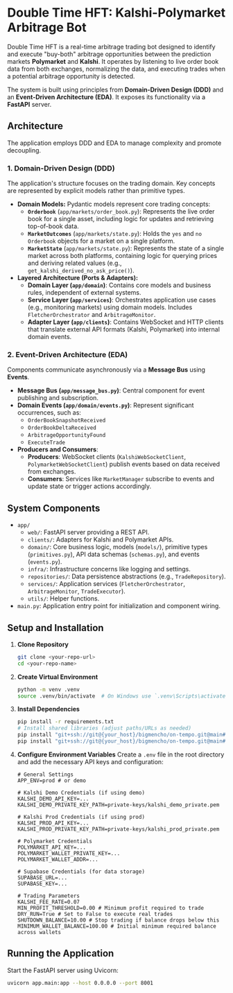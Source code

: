 # Double Time HFT: Kalshi-Polymarket Arbitrage Bot

Double Time HFT is a real-time arbitrage trading bot designed to identify and execute "buy-both" arbitrage opportunities between the prediction markets **Polymarket** and **Kalshi**. It operates by listening to live order book data from both exchanges, normalizing the data, and executing trades when a potential arbitrage opportunity is detected.

The system is built using principles from **Domain-Driven Design (DDD)** and an **Event-Driven Architecture (EDA)**. It exposes its functionality via a **FastAPI** server.

## Architecture

The application employs DDD and EDA to manage complexity and promote decoupling.

### 1. Domain-Driven Design (DDD)

The application's structure focuses on the trading domain. Key concepts are represented by explicit models rather than primitive types.

* **Domain Models:** Pydantic models represent core trading concepts:
    * **`Orderbook`** (`app/markets/order_book.py`): Represents the live order book for a single asset, including logic for updates and retrieving top-of-book data.
    * **`MarketOutcomes`** (`app/markets/state.py`): Holds the `yes` and `no` `Orderbook` objects for a market on a single platform.
    * **`MarketState`** (`app/markets/state.py`): Represents the state of a single market across both platforms, containing logic for querying prices and deriving related values (e.g., `get_kalshi_derived_no_ask_price()`).
* **Layered Architecture (Ports & Adapters):**
    * **Domain Layer (`app/domain`)**: Contains core models and business rules, independent of external systems.
    * **Service Layer (`app/services`)**: Orchestrates application use cases (e.g., monitoring markets) using domain models. Includes `FletcherOrchestrator` and `ArbitrageMonitor`.
    * **Adapter Layer (`app/clients`)**: Contains WebSocket and HTTP clients that translate external API formats (Kalshi, Polymarket) into internal domain events.

### 2. Event-Driven Architecture (EDA)

Components communicate asynchronously via a **Message Bus** using **Events**.

* **Message Bus (`app/message_bus.py`)**: Central component for event publishing and subscription.
* **Domain Events (`app/domain/events.py`)**: Represent significant occurrences, such as:
    * `OrderBookSnapshotReceived`
    * `OrderBookDeltaReceived`
    * `ArbitrageOpportunityFound`
    * `ExecuteTrade`
* **Producers and Consumers**:
    * **Producers**: WebSocket clients (`KalshiWebSocketClient`, `PolymarketWebSocketClient`) publish events based on data received from exchanges.
    * **Consumers**: Services like `MarketManager` subscribe to events and update state or trigger actions accordingly.

## System Components

* `app/`
    * `web/`: FastAPI server providing a REST API.
    * `clients/`: Adapters for Kalshi and Polymarket APIs.
    * `domain/`: Core business logic, models (`models/`), primitive types (`primitives.py`), API data schemas (`schemas.py`), and events (`events.py`).
    * `infra/`: Infrastructure concerns like logging and settings.
    * `repositories/`: Data persistence abstractions (e.g., `TradeRepository`).
    * `services/`: Application services (`FletcherOrchestrator`, `ArbitrageMonitor`, `TradeExecutor`).
    * `utils/`: Helper functions.
* `main.py`: Application entry point for initialization and component wiring.

## Setup and Installation

1.  **Clone Repository**
    ```bash
    git clone <your-repo-url>
    cd <your-repo-name>
    ```

2.  **Create Virtual Environment**
    ```bash
    python -m venv .venv
    source .venv/bin/activate  # On Windows use `.venv\Scripts\activate`
    ```

3.  **Install Dependencies**
    ```bash
    pip install -r requirements.txt
    # Install shared libraries (adjust paths/URLs as needed)
    pip install "git+ssh://git@{your_host}/bigmencho/on-tempo.git@main#egg=shared_infra&subdirectory=shared_libraries/shared_infrastructure_container"
    pip install "git+ssh://git@{your_host}/bigmencho/on-tempo.git@main#egg=shared_wallets&subdirectory=shared_libraries/shared_wallets_container"
    ```

4.  **Configure Environment Variables**
    Create a `.env` file in the root directory and add the necessary API keys and configuration:
    ```env
    # General Settings
    APP_ENV=prod # or demo

    # Kalshi Demo Credentials (if using demo)
    KALSHI_DEMO_API_KEY=...
    KALSHI_DEMO_PRIVATE_KEY_PATH=private-keys/kalshi_demo_private.pem

    # Kalshi Prod Credentials (if using prod)
    KALSHI_PROD_API_KEY=...
    KALSHI_PROD_PRIVATE_KEY_PATH=private-keys/kalshi_prod_private.pem

    # Polymarket Credentials
    POLYMARKET_API_KEY=...
    POLYMARKET_WALLET_PRIVATE_KEY=...
    POLYMARKET_WALLET_ADDR=...

    # Supabase Credentials (for data storage)
    SUPABASE_URL=...
    SUPABASE_KEY=...

    # Trading Parameters
    KALSHI_FEE_RATE=0.07
    MIN_PROFIT_THRESHOLD=0.00 # Minimum profit required to trade
    DRY_RUN=True # Set to False to execute real trades
    SHUTDOWN_BALANCE=10.00 # Stop trading if balance drops below this
    MINIMUM_WALLET_BALANCE=100.00 # Initial minimum required balance across wallets
    ```

## Running the Application

Start the FastAPI server using Uvicorn:

```bash
uvicorn app.main:app --host 0.0.0.0 --port 8001

